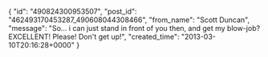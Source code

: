  {
   "id": "490824300953507",
   "post_id": "462493170453287_490608044308466",
   "from_name": "Scott Duncan",
   "message": "So... i can just stand in front of you then, and get my blow-job? EXCELLENT! Please! Don't get up!",
   "created_time": "2013-03-10T20:16:28+0000"
 }
